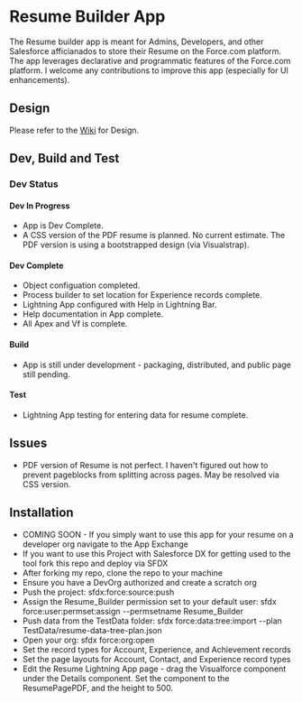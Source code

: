 # Resume Builder App
The Resume builder app is meant for Admins, Developers, and other Salesforce afficianados to store their Resume on the Force.com platform. The app leverages declarative and programmatic features of the Force.com platform. 
I welcome any contributions to improve this app (especially for UI enhancements).

## Design
Please refer to the [Wiki](wiki) for Design.

## Dev, Build and Test
### Dev Status
#### Dev In Progress
* App is Dev Complete.
* A CSS version of the PDF resume is planned. No current estimate. The PDF version is using a bootstrapped design (via Visualstrap).
#### Dev Complete
* Object configuation completed.
* Process builder to set location for Experience records complete.
* Lightning App configured with Help in Lightning Bar.
* Help documentation in App complete.
* All Apex and Vf is complete.
#### Build
* App is still under development - packaging, distributed, and public page still pending.
#### Test
* Lightning App testing for entering data for resume complete.
## Issues
* PDF version of Resume is not perfect. I haven't figured out how to prevent pageblocks from splitting across pages. May be resolved via CSS version.
## Installation
* COMING SOON - If you simply want to use this app for your resume on a developer org navigate to the App Exchange
* If you want to use this Project with Salesforce DX for getting used to the tool fork this repo and deploy via SFDX
* After forking my repo, clone the repo to your machine
* Ensure you have a DevOrg authorized and create a scratch org
* Push the project: sfdx:force:source:push
* Assign the Resume_Builder permission set to your default user: sfdx force:user:permset:assign --permsetname Resume_Builder
* Push data from the TestData folder: sfdx force:data:tree:import --plan TestData/resume-data-tree-plan.json
* Open your org: sfdx force:org:open
* Set the record types for Account, Experience, and Achievement records
* Set the page layouts for Account, Contact, and Experience record types
* Edit the Resume Lightning App page - drag the Visualforce component under the Details component. Set the component to the ResumePagePDF, and the height to 500. 
